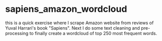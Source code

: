 # sapiens_amazon_wordcloud

this is a quick exercise where I scrape Amazon website from reviews of Yuval Harrari's book "Sapiens". Next I do some text cleaning and pre-processing  to finally create a wordcloud of top 250 most frequent words. 
